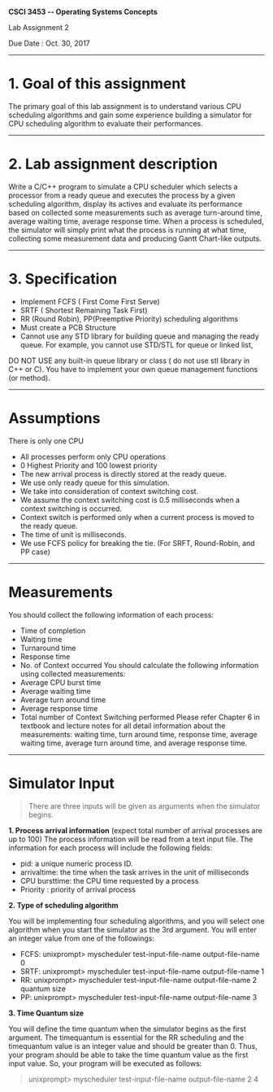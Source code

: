 
**CSCI 3453 -- Operating Systems Concepts**

Lab Assignment 2

Due Date  :  Oct. 30, 2017

-----------------

# 1. Goal of this assignment

> 
The primary goal of this lab assignment is to understand various CPU scheduling algorithms and gain some experience building 
a simulator for CPU scheduling algorithm to evaluate their performances.
>

-----------------

# 2. Lab assignment description

> 
Write a C/C++ program to simulate a CPU scheduler which selects a processor from a ready queue and executes the process by a 
given scheduling algorithm, display its actives and evaluate its performance based on collected some measurements such 
as average turn-around time, average waiting time, average response time. When a process is scheduled, the simulator will 
simply print what the process is running at what time, collecting some measurement data and producing Gantt Chart-like outputs. 
>

-----------------

# 3. Specification 

> 
- Implement FCFS ( First Come First Serve)
- SRTF ( Shortest Remaining Task First)
- RR (Round Robin), PP(Preemptive Priority) scheduling algorithms
- Must create a PCB Structure 
- Cannot use any STD library for building queue and managing the ready queue. 
For example, you cannot use STD/STL for queue or linked list, 

DO NOT USE any built-in queue library or class ( do not use stl library in C++ or C). You have to implement your own queue management functions (or method).

>

-----------------

# Assumptions 
There is only one CPU
- All processes perform only CPU operations
- 0 Highest Priority and 100 lowest priority 
- The new arrival process is directly stored at the ready queue.
- We use only ready queue for this simulation.
- We take into consideration of context switching cost. 
- We assume the context switching cost is 0.5 milliseconds when a context switching is occurred.
- Context switch is performed only when a current process is moved to the ready queue.  
- The time of unit is milliseconds.
- We use FCFS policy for breaking the tie. (For SRFT, Round-Robin, and PP case)
 
-----------------

# Measurements 
You should collect the following information of each process:

- Time of completion
- Waiting time
- Turnaround time
- Response time
- No. of Context occurred You should calculate the following information using collected measurements:
- Average CPU burst time
- Average waiting time
- Average turn around time
- Average response time
- Total number of Context Switching performed Please refer Chapter 6 in textbook and lecture notes for all detail information about the measurements: waiting time, turn around time, response time, average waiting time, average turn around time, and average response time.

-----------------

# Simulator Input

> There are three inputs will be given as arguments when the simulator begins.
>

**1. Process arrival information** (expect total number of arrival processes are up to 100)
The process information will be read from a text input file. The information for each process will include the following fields: 
 -  pid: a unique numeric process ID.
 -  arrivaltime: the time when the task arrives in the unit of milliseconds
 -  CPU bursttime: the CPU time requested by a process              
 -  Priority : priority of arrival process 

**2. Type of scheduling algorithm**

You will be implementing four scheduling algorithms, and you will select one algorithm when you start the simulator as the 3rd argument. You will enter an integer value from one of the followings:
- FCFS:  unixprompt> myscheduler test-input-file-name  output-file-name 0  
- SRTF:  unixprompt> myscheduler test-input-file-name  output-file-name  1  
- RR:    unixprompt> myscheduler test-input-file-name  output-file-name 2 quantum size
- PP:    unixprompt> myscheduler test-input-file-name  output-file-name 3

**3. Time Quantum size**

You will define the time quantum when the simulator begins as the first argument. The timequantum is essential for the RR scheduling and the timequantum value is an integer value and should be greater than 0.  Thus, your program should be able to take the time quantum value as the first input value. So, your program will be executed as follows:

> unixprompt> myscheduler test-input-file-name  output-file-name 2 4

>

